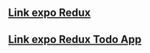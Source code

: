 [1]: <https://snack.expo.dev/@quocbao44/7490fe>
[2]: <https://snack.expo.dev/@quocbao44/week7-ex1>

## [Link expo Redux][1]

## [Link expo Redux Todo App][2]
